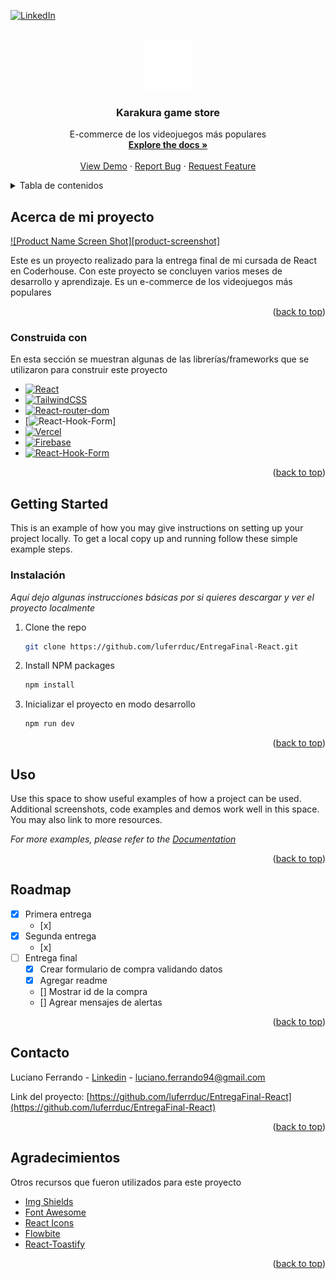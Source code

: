 
<a name="readme-top"></a>


<!-- PROJECT SHIELDS -->
<!--
*** I'm using markdown "reference style" links for readability.
*** Reference links are enclosed in brackets [ ] instead of parentheses ( ).
*** See the bottom of this document for the declaration of the reference variables
*** for contributors-url, forks-url, etc. This is an optional, concise syntax you may use.
*** https://www.markdownguide.org/basic-syntax/#reference-style-links
-->

[![LinkedIn][linkedin-shield]][linkedin-url]



<!-- PROJECT LOGO -->
<br />
<div align="center">
  <a href="https://vercel.com/luferrduc/karakura-store">
    <img src="src/assets/karakura.png" alt="Logo" width="80" height="80">
  </a>

  <h3 align="center">Karakura game store</h3>

  <p align="center">
    E-commerce de los videojuegos más populares
    <br />
    <a href="https://github.com/othneildrew/Best-README-Template"><strong>Explore the docs »</strong></a>
    <br />
    <br />
    <a href="https://github.com/othneildrew/Best-README-Template">View Demo</a>
    ·
    <a href="https://github.com/othneildrew/Best-README-Template/issues">Report Bug</a>
    ·
    <a href="https://github.com/othneildrew/Best-README-Template/issues">Request Feature</a>
  </p>
</div>



<!-- TABLE OF CONTENTS -->
<details>
  <summary>Tabla de contenidos</summary>
  <ol>
    <li>
      <a href="#about-the-project">Acerca del proyecto</a>
      <ul>
        <li><a href="#built-with">Construida con</a></li>
      </ul>
    </li>
    <li>
      <a href="#getting-started">Getting Started</a>
      <ul>
        <li><a href="#installation">Instalación</a></li>
      </ul>
    </li>
    <li><a href="#usage">Uso</a></li>
    <li><a href="#roadmap">Roadmap</a></li>
    <li><a href="#contact">Contacto</a></li>
    <li><a href="#acknowledgments">Acknowledgments</a></li>
  </ol>
</details>



<!-- ABOUT THE PROJECT -->
## Acerca de mi proyecto

[![Product Name Screen Shot][product-screenshot]](https://example.com)

Este es un proyecto realizado para la entrega final de mi cursada de React en Coderhouse. Con este proyecto se concluyen varios meses
de desarrollo y aprendizaje. Es un e-commerce de los videojuegos más populares

<p align="right">(<a href="#readme-top">back to top</a>)</p>



### Construida con

En esta sección se muestran algunas de las librerías/frameworks que se utilizaron para construir este proyecto

* [![React][React.js]][React-url]
* [![TailwindCSS][TailwindCSS]][TailwindCSS-url]
* [![React-router-dom][React-router-dom]][React-router-dom-url]
* [![React-Hook-Form][React-Hook-Form]]
* [![Vercel][Vercel]][Vercel-url]
* [![Firebase][Firebase]][Firebase-url]
* [![React-Hook-Form][React-Hook-Form]][React-Hook-Form-url]

<p align="right">(<a href="#readme-top">back to top</a>)</p>



<!-- GETTING STARTED -->
## Getting Started

This is an example of how you may give instructions on setting up your project locally.
To get a local copy up and running follow these simple example steps.


### Instalación

_Aquí dejo algunas instrucciones básicas por si quieres descargar y ver el proyecto localmente_

1. Clone the repo
   ```sh
   git clone https://github.com/luferrduc/EntregaFinal-React.git
   ```
2. Install NPM packages
   ```sh
   npm install
   ```
3. Inicializar el proyecto en modo desarrollo
   ```sh
   npm run dev
   ```

<p align="right">(<a href="#readme-top">back to top</a>)</p>



<!-- USAGE EXAMPLES -->
## Uso

Use this space to show useful examples of how a project can be used. Additional screenshots, code examples and demos work well in this space. You may also link to more resources.

_For more examples, please refer to the [Documentation](https://example.com)_

<p align="right">(<a href="#readme-top">back to top</a>)</p>



<!-- ROADMAP -->
## Roadmap

- [x] Primera entrega
    - [x] 
- [x] Segunda entrega
    - [x] 
- [ ] Entrega final
    - [x] Crear formulario de compra validando datos
    - [x] Agregar readme
    - [] Mostrar id de la compra
    - [] Agrear mensajes de alertas



<p align="right">(<a href="#readme-top">back to top</a>)</p>

<!-- CONTACT -->
## Contacto

Luciano Ferrando - [Linkedin](https://www.linkedin.com/in/luciano-andrés-ferrando-donoso/) - luciano.ferrando94@gmail.com

Link del proyecto: [https://github.com/luferrduc/EntregaFinal-React](https://github.com/luferrduc/EntregaFinal-React)

<p align="right">(<a href="#readme-top">back to top</a>)</p>



<!-- ACKNOWLEDGMENTS -->
## Agradecimientos

Otros recursos que fueron utilizados para este proyecto

* [Img Shields](https://shields.io)
* [Font Awesome](https://fontawesome.com)
* [React Icons](https://react-icons.github.io/react-icons/search)
* [Flowbite](https://flowbite.com)
* [React-Toastify](https://fkhadra.github.io/react-toastify/introduction/)

<p align="right">(<a href="#readme-top">back to top</a>)</p>



<!-- MARKDOWN LINKS & IMAGES -->
<!-- https://www.markdownguide.org/basic-syntax/#reference-style-links -->
[contributors-shield]: https://img.shields.io/github/contributors/othneildrew/Best-README-Template.svg?style=for-the-badge
[contributors-url]: https://github.com/othneildrew/Best-README-Template/graphs/contributors
[forks-shield]: https://img.shields.io/github/forks/othneildrew/Best-README-Template.svg?style=for-the-badge
[forks-url]: https://github.com/othneildrew/Best-README-Template/network/members
[stars-shield]: https://img.shields.io/github/stars/othneildrew/Best-README-Template.svg?style=for-the-badge
[stars-url]: https://github.com/othneildrew/Best-README-Template/stargazers
[issues-shield]: https://img.shields.io/github/issues/othneildrew/Best-README-Template.svg?style=for-the-badge
[issues-url]: https://github.com/othneildrew/Best-README-Template/issues
[license-shield]: https://img.shields.io/github/license/othneildrew/Best-README-Template.svg?style=for-the-badge
[license-url]: https://github.com/othneildrew/Best-README-Template/blob/master/LICENSE.txt
[linkedin-shield]: https://img.shields.io/badge/-LinkedIn-black.svg?style=for-the-badge&logo=linkedin&colorB=555
[linkedin-url]: https://linkedin.com/in/luciano-andrés-ferrando-donoso/
[Next.js]: https://img.shields.io/badge/next.js-000000?style=for-the-badge&logo=nextdotjs&logoColor=white
[Next-url]: https://nextjs.org/
[React.js]: https://img.shields.io/badge/React-20232A?style=for-the-badge&logo=react&logoColor=61DAFB
[React-url]: https://reactjs.org/
[Bootstrap.com]: https://img.shields.io/badge/Bootstrap-563D7C?style=for-the-badge&logo=bootstrap&logoColor=white
[Bootstrap-url]: https://getbootstrap.com
[TailwindCSS]: https://img.shields.io/badge/tailwindcss-%2338B2AC.svg?style=for-the-badge&logo=tailwind-css&logoColor=white
[TailwindCSS-url]: https://tailwindcss.com
[React-router-dom]: https://img.shields.io/badge/-React%20Query-FF4154?style=for-the-badge&logo=react%20query&logoColor=white
[React-router-dom-url]: https://reactrouter.com/en/main
[GitHub]: https://img.shields.io/badge/github-%23121011.svg?style=for-the-badge&logo=github&logoColor=white
[Vercel]: https://img.shields.io/badge/vercel-%23000000.svg?style=for-the-badge&logo=vercel&logoColor=white
[Vercel-url]: https://vercel.com
[Firebase]: https://img.shields.io/badge/Firebase-039BE5?style=for-the-badge&logo=Firebase&logoColor=white
[Firebase-url]: https://firebase.google.com/
[React-Hook-Form]: https://img.shields.io/badge/React%20Hook%20Form-%23EC5990.svg?style=for-the-badge&logo=reacthookform&logoColor=white
[React-Hook-Form-url]: https://www.react-hook-form.com
